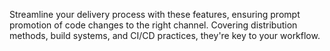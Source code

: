 Streamline your delivery process with these features, ensuring prompt promotion of code changes to the right channel.
Covering distribution methods, build systems, and CI/CD practices, they're key to your workflow.